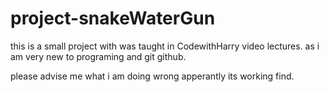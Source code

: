 # project-snakeWaterGun
this is a small project with was taught in CodewithHarry video lectures.
as i am very new to programing and git github. 

please advise me what i am doing wrong apperantly its working find. 
